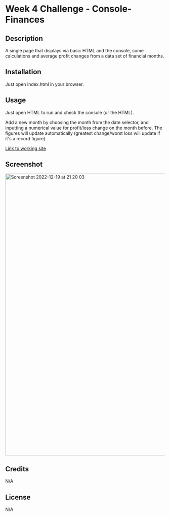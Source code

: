 # Week 4 Challenge - Console-Finances

## Description

A single page that displays via basic HTML and the console, some calculations and average profit changes from a data set of financial months.

## Installation

Just open index.html in your browser.

## Usage

Just open HTML to run and check the console (or the HTML). 

Add a new month by choosing the month from the date selector, and inputting a numerical value for profit/loss change on the month before. The figures will update automatically (greatest change/worst loss will update if it's a record figure).

[Link to working site](https://tascott.github.io/Console-Finances/)


## Screenshot
<img width="887" alt="Screenshot 2022-12-19 at 21 20 03" src="https://user-images.githubusercontent.com/18272434/208526316-4b86e216-4bda-41a4-a599-7f17b2ab37e5.png">

## Credits

N/A


## License

N/A
